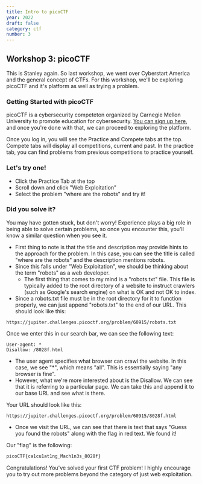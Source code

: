 ```yaml
---
title: Intro to picoCTF
year: 2022
draft: false
category: ctf
number: 3
---
```


## Workshop 3: picoCTF

This is Stanley again. So last workshop, we went over Cyberstart America and the general concept of CTFs. For this workshop, we'll be exploring picoCTF and it's platform as well as trying a problem.

### Getting Started with picoCTF
picoCTF is a cybersecurity competeton organized by Carnegie Mellon University to promote education for cybersecurity. [You can sign up here](https://picoctf.org/), and once you're done with that, we can proceed to exploring the platform.

Once you log in, you will see the Practice and Compete tabs at the top. Compete tabs will display all competitions, current and past. In the practice tab, you can find problems from previous competitions to practice yourself.

### Let's try one!
- Click the Practice Tab at the top
- Scroll down and click "Web Exploitation"
- Select the problem "where are the robots" and try it!


### Did you solve it?
You may have gotten stuck, but don't worry! Experience plays a big role in being able to solve certain problems, so once you encounter this, you'll know a similar question when you see it.

- First thing to note is that the title and description may provide hints to the approach for the problem. In this case, you can see the title is called "where are the robots" and the description mentions robots.
- Since this falls under "Web Exploitation", we should be thinking about the term "robots" as a web developer.
    - The first thing that comes to my mind is a "robots.txt" file. This file is typically added to the root directory of a website to instruct crawlers (such as Google's search engine) on what is OK and not OK to index.
- Since a robots.txt file must be in the root directory for it to function properly, we can just append "robots.txt" to the end of our URL. This should look like this:
```
https://jupiter.challenges.picoctf.org/problem/60915/robots.txt
```

Once we enter this in our search bar, we can see the following text:
```
User-agent: *
Disallow: /8028f.html
```

- The user agent specifies what browser can crawl the website. In this case, we see "*", which means "all". This is essentially saying "any browser is fine".
- However, what we're more interested about is the Disallow. We can see that it is referring to a particular page. We can take this and append it to our base URL and see what is there.

Your URL should look like this:
```
https://jupiter.challenges.picoctf.org/problem/60915/8028f.html
```

- Once we visit the URL, we can see that there is text that says "Guess you found the robots" along with the flag in red text. We found it!

Our "flag" is the following:
```javascript
picoCTF{ca1cu1at1ng_Mach1n3s_8028f}
```

Congratulations! You've solved your first CTF problem! I highly encourage you to try out more problems beyond the category of just web exploitation.